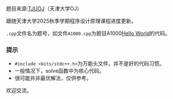 题目来源:[TJUOJ](https://acm.tju.edu.cn/)（天津大学OJ）  

跟随天津大学2025秋季学期程序设计原理课程进度更新。  

`.cpp`文件名为题号，如文件`A1000.cpp`为题目A1000[Hello World](https://acm.tju.edu.cn/problem/A1000)的代码。  
  
### 提示  
- `#include <bits/stdc++.h>`为万能头文件，并不是好的代码习惯。
- 一般情况下，solve函数中为核心代码。  
- 很可能并非最优解法，仅供参考。  

欢迎交流。  
